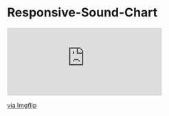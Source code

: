 # Responsive-Sound-Chart

<div style="width:360px;max-width:100%;"><div style="height:0;padding-bottom:44.17%;position:relative;"><iframe width="360" height="159" style="position:absolute;top:0;left:0;width:100%;height:100%;" frameBorder="0" src="https://imgflip.com/embed/3y4cw6"></iframe></div><p><a href="https://imgflip.com/gif/3y4cw6">via Imgflip</a></p></div>
